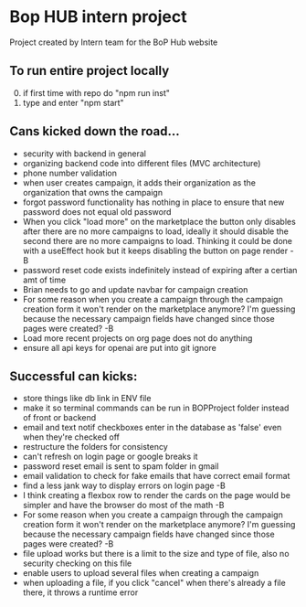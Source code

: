 # Bop HUB intern project

Project created by Intern team for the BoP Hub website

## To run entire project locally

0. if first time with repo do "npm run inst"
1. type and enter "npm start"

## Cans kicked down the road...

- security with backend in general
- organizing backend code into different files (MVC architecture)
- phone number validation
- when user creates campaign, it adds their organization as the organization that owns the campaign
- forgot password functionality has nothing in place to ensure that new password does not equal old password
- When you click "load more" on the marketplace the button only disables after there are no more campaigns to load, ideally it should disable the second there are no more campaigns to load. Thinking it could be done with a useEffect hook but it keeps disabling the button on page render -B
- password reset code exists indefinitely instead of expiring after a certian amt of time
- Brian needs to go and update navbar for campaign creation
- For some reason when you create a campaign through the campaign creation form it won't render on the marketplace anymore? I'm guessing because the necessary campaign fields have changed since those pages were created? -B
- Load more recent projects on org page does not do anything
- ensure all api keys for openai are put into git ignore

## Successful can kicks:

- store things like db link in ENV file
- make it so terminal commands can be run in BOPProject folder instead of front or backend
- email and text notif checkboxes enter in the database as 'false' even when they're checked off
- restructure the folders for consistency
- can't refresh on login page or google breaks it
- password reset email is sent to spam folder in gmail
- email validation to check for fake emails that have correct email format
- find a less jank way to display errors on login page -B
- I think creating a flexbox row to render the cards on the page would be simpler and have the browser do most of the math -B
- For some reason when you create a campaign through the campaign creation form it won't render on the marketplace anymore? I'm guessing because the necessary campaign fields have changed since those pages were created? -B
- file upload works but there is a limit to the size and type of file, also no security checking on this file
- enable users to upload several files when creating a campaign
- when uploading a file, if you click "cancel" when there's already a file there, it throws a runtime error